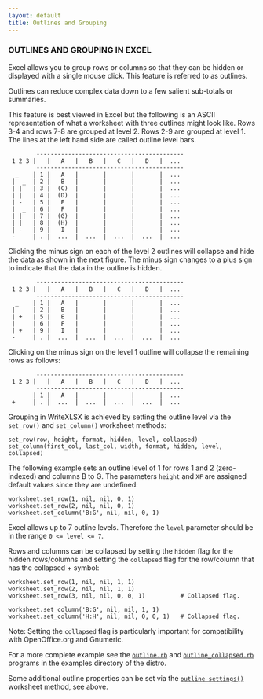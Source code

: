 ```yaml
---
layout: default
title: Outlines and Grouping
---
```

### <a name="outlines_and_grouping" class="anchor" href="#outlines_and_grouping"><span class="octicon octicon-link" /></a>OUTLINES AND GROUPING IN EXCEL

Excel allows you to group rows or columns so that they can be hidden or
displayed with a single mouse click.
This feature is referred to as outlines.

Outlines can reduce complex data down to a few salient sub-totals
or summaries.

This feature is best viewed in Excel but the following is an ASCII
representation of what a worksheet with three outlines might look like.
Rows 3-4 and rows 7-8 are grouped at level 2.
Rows 2-9 are grouped at level 1.
The lines at the left hand side are called outline level bars.

            ------------------------------------------
     1 2 3 |   |   A   |   B   |   C   |   D   |  ...
            ------------------------------------------
      _    | 1 |   A   |       |       |       |  ...
     |  _  | 2 |   B   |       |       |       |  ...
     | |   | 3 |  (C)  |       |       |       |  ...
     | |   | 4 |  (D)  |       |       |       |  ...
     | -   | 5 |   E   |       |       |       |  ...
     |  _  | 6 |   F   |       |       |       |  ...
     | |   | 7 |  (G)  |       |       |       |  ...
     | |   | 8 |  (H)  |       |       |       |  ...
     | -   | 9 |   I   |       |       |       |  ...
     -     | . |  ...  |  ...  |  ...  |  ...  |  ...

Clicking the minus sign on each of the level 2 outlines will collapse and hide
the data as shown in the next figure. The minus sign changes to a plus sign
to indicate that the data in the outline is hidden.

            ------------------------------------------
     1 2 3 |   |   A   |   B   |   C   |   D   |  ...
            ------------------------------------------
      _    | 1 |   A   |       |       |       |  ...
     |     | 2 |   B   |       |       |       |  ...
     | +   | 5 |   E   |       |       |       |  ...
     |     | 6 |   F   |       |       |       |  ...
     | +   | 9 |   I   |       |       |       |  ...
     -     | . |  ...  |  ...  |  ...  |  ...  |  ...

Clicking on the minus sign on the level 1 outline will collapse the remaining
rows as follows:

            ------------------------------------------
     1 2 3 |   |   A   |   B   |   C   |   D   |  ...
            ------------------------------------------
           | 1 |   A   |       |       |       |  ...
     +     | . |  ...  |  ...  |  ...  |  ...  |  ...

Grouping in WriteXLSX is achieved by setting the outline level via
the `set_row()` and `set_column()` worksheet methods:

    set_row(row, height, format, hidden, level, collapsed)
    set_column(first_col, last_col, width, format, hidden, level, collapsed)

The following example sets an outline level of 1 for rows 1 and 2
(zero-indexed) and columns B to G.
The parameters `height` and `XF` are assigned default values since they are
undefined:

    worksheet.set_row(1, nil, nil, 0, 1)
    worksheet.set_row(2, nil, nil, 0, 1)
    worksheet.set_column('B:G', nil, nil, 0, 1)

Excel allows up to 7 outline levels. Therefore the `level` parameter should be
in the range `0 <= level <= 7`.

Rows and columns can be collapsed by setting the `hidden` flag for the hidden
rows/columns and setting the `collapsed` flag for the row/column that has the
collapsed + symbol:

    worksheet.set_row(1, nil, nil, 1, 1)
    worksheet.set_row(2, nil, nil, 1, 1)
    worksheet.set_row(3, nil, nil, 0, 0, 1)          # Collapsed flag.

    worksheet.set_column('B:G', nil, nil, 1, 1)
    worksheet.set_column('H:H', nil, nil, 0, 0, 1)   # Collapsed flag.

Note: Setting the `collapsed` flag is particularly important for compatibility
with OpenOffice.org and Gnumeric.

For a more complete example see the
[`outline.rb`](examples.html#outline)
and
[`outline_collapsed.rb`](examples.html#outline_collapsed)
programs in the examples directory of the distro.

Some additional outline properties can be set via the
[`outline_settings()`](worksheet.html#outline_settings)
worksheet method, see above.
